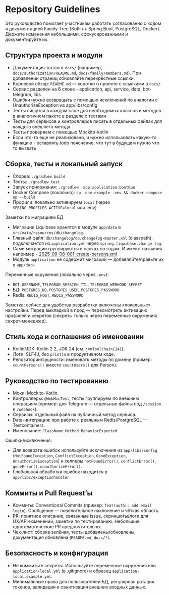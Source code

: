 # Repository Guidelines

Это руководство помогает участникам работать согласованно с кодом и документацией Family‑Tree (Kotlin + Spring Boot, PostgreSQL, Docker). Держите изменения небольшими, сфокусированными и документируйте их.

## Структура проекта и модули
- Документация: каталог `docs/` (например, `docs/authorization/README.md`, `docs/family/members.md`). При добавлении страниц обновляйте перекрёстные ссылки.
- Корневой обзор: `README.md` — коротко о проекте с ссылками в `docs/`.
- Сервис разделен на 6 слоев - application, api, service, data, bot-telegram, libs
- Ошибки нужно возвращать с помощью исключений по аналогии с UnauthorizeException из app/libs/config
- Тесты пишутся в каждом слое для необходимых классов и методов в аналогичном пакете в разделе с тестами
- Тесты для сервисов и контроллеров писать в отдельных файлах для каждого внешнего метода
- Тесты проверяем с помощью Mockito-kotlin
- Если что-то еще не реализовано, и нужно использовать какую-то функцию - оставлять todo пояснение, что тут в будущем нужно что то вызвать

## Сборка, тесты и локальный запуск
- Сборка: `./gradlew build`
- Тесты: `./gradlew test`
- Запуск приложения: `./gradlew :app:application:bootRun`
- Docker Compose (локально): `cp .env.example .env && docker compose up --build`
- Профили: локально активируем `local` (через `SPRING_PROFILES_ACTIVE=local` или .env)

Заметки по миграциям БД
- Миграции Liquibase хранятся в модуле `app/data` в `src/main/resources/db/changelog`.
- Главный файл: `db/changelog/db.changelog-master.xml` (classpath), подключается из `application.yml` через `spring.liquibase.change-log`.
- Сами миграции группируются в папках по годам. И имеют названия например - [2025-09-08-001-create-persons.xml](app/data/src/main/resources/db/changelog/2025/2025-09-08-001-create-persons.xml)
- Модуль `application` не содержит миграций — добавляйте/правьте их в `app/data`.

Переменные окружения (локально через `.env`):
- `BOT_USERNAME`, `TELEGRAM_SESSION_TTL`, `TELEGRAM_WEBHOOK_SECRET`
- БД: `POSTGRES_DB`, `POSTGRES_USER`, `POSTGRES_PASSWORD`
- Redis: `REDIS_HOST`, `REDIS_PASSWORD`

Заметка: сейчас для удобства разработки включены «локальные» настройки. Перед выкладкой в прод — пересмотреть активацию профилей и секретов (секреты только через переменные окружения/секрет‑менеджер).

## Стиль кода и соглашения об именовании
- Kotlin/JDK: Kotlin 2.2, JDK 24 (см. `jvmToolchain(24)`).
- Логи: SLF4J, без `println` в продуктивном коде.
- Репозитории/сущности: именовать методы по домену (пример: `countPersons()` вместо `countUsers()` для Person).

## Руководство по тестированию
- Моки: Mockito-Kotlin.
- Контроллеры: `@WebMvcTest`, тесты группируем по внешним операциям (пример: для Telegram — отдельные файлы под `/session` и `/webhook`).
- Сервисы: отдельный файл на публичный метод сервиса.
- Data-интеграция: при работе с реальным Redis/PostgreSQL — Testcontainers.
- Именование: `ClassName_Method_BehaviorExpected`.

Ошибки/исключения:
- Для возврата ошибок используйте исключения из `app/libs/config` (`NotFoundException`, `ConflictException`, `GoneException`, `UnauthorizeException`) и хелперы `notFoundError()`, `conflictError()`, `goneError()`, `unauthorizeError()`.
- Глобальная обработка ошибок находится в `app/libs/exceptionhandler`.

## Коммиты и Pull Request’ы
- Коммиты: Conventional Commits (пример: `feat(auth): add email login`). Сообщение — повелительное наклонение и чёткая область.
- PR: понятное описание, связанные issue, скриншоты/логи для UX/API‑изменений, заметки по тестированию. Небольшие, однотематические PR предпочтительны.
- Чек‑лист: сборка зелёная, тесты добавлены/обновлены, документация обновлена (`README.md`, `docs/*`).

## Безопасность и конфигурация
- Не коммитьте секреты. Используйте переменные окружения или `application-local.yml` (в .gitignore) и образец `application-local.example.yml`.
- Минимальные права для пользователей БД, регулярная ротация токенов, валидация и санитизация внешних входных данных.
